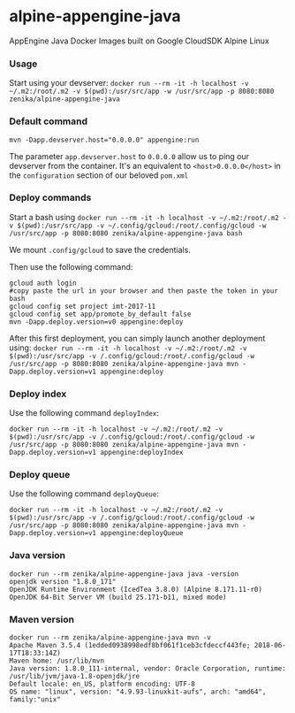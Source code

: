 # alpine-appengine-java
AppEngine Java Docker Images built on Google CloudSDK Alpine Linux

### Usage

Start using your devserver: `docker run --rm -it -h localhost -v ~/.m2:/root/.m2 -v $(pwd):/usr/src/app -w /usr/src/app -p 8080:8080 zenika/alpine-appengine-java`

### Default command

```
mvn -Dapp.devserver.host="0.0.0.0" appengine:run
```

The parameter `app.devserver.host` to `0.0.0.0` allow us to ping our devserver from the container. It's an equivalent to `<host>0.0.0.0</host>` in the `configuration` section of our beloved `pom.xml`

### Deploy commands

Start a bash using `docker run --rm -it -h localhost -v ~/.m2:/root/.m2 -v $(pwd):/usr/src/app -v ~/.config/gcloud:/root/.config/gcloud -w /usr/src/app -p 8080:8080 zenika/alpine-appengine-java bash`

We mount `.config/gcloud` to save the credentials.

Then use the following command:
```
gcloud auth login
#copy paste the url in your browser and then paste the token in your bash
gcloud config set project imt-2017-11
gcloud config set app/promote_by_default false
mvn -Dapp.deploy.version=v0 appengine:deploy
```

After this first deployment, you can simply launch another deployment using:
`docker run --rm -it -h localhost -v ~/.m2:/root/.m2 -v $(pwd):/usr/src/app -v /.config/gcloud:/root/.config/gcloud -w /usr/src/app -p 8080:8080 zenika/alpine-appengine-java mvn -Dapp.deploy.version=v1 appengine:deploy`

### Deploy index

Use the following command `deployIndex`:
```
docker run --rm -it -h localhost -v ~/.m2:/root/.m2 -v $(pwd):/usr/src/app -v /.config/gcloud:/root/.config/gcloud -w /usr/src/app -p 8080:8080 zenika/alpine-appengine-java mvn -Dapp.deploy.version=v1 appengine:deployIndex
```

### Deploy queue

Use the following command `deployQueue`:
```
docker run --rm -it -h localhost -v ~/.m2:/root/.m2 -v $(pwd):/usr/src/app -v /.config/gcloud:/root/.config/gcloud -w /usr/src/app -p 8080:8080 zenika/alpine-appengine-java mvn -Dapp.deploy.version=v1 appengine:deployQueue
```

### Java version

```
docker run --rm zenika/alpine-appengine-java java -version
openjdk version "1.8.0_171"
OpenJDK Runtime Environment (IcedTea 3.8.0) (Alpine 8.171.11-r0)
OpenJDK 64-Bit Server VM (build 25.171-b11, mixed mode)
```

### Maven version

```
docker run --rm zenika/alpine-appengine-java mvn -v
Apache Maven 3.5.4 (1edded0938998edf8bf061f1ceb3cfdeccf443fe; 2018-06-17T18:33:14Z)
Maven home: /usr/lib/mvn
Java version: 1.8.0_111-internal, vendor: Oracle Corporation, runtime: /usr/lib/jvm/java-1.8-openjdk/jre
Default locale: en_US, platform encoding: UTF-8
OS name: "linux", version: "4.9.93-linuxkit-aufs", arch: "amd64", family:"unix"
```
